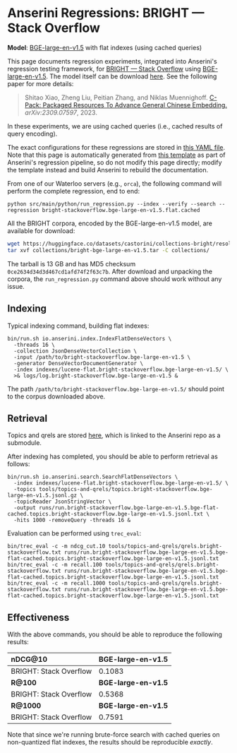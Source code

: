 # Anserini Regressions: BRIGHT &mdash; Stack Overflow

**Model**: [BGE-large-en-v1.5](https://huggingface.co/BAAI/bge-large-en-v1.5) with flat indexes (using cached queries)

This page documents regression experiments, integrated into Anserini's regression testing framework, for [BRIGHT &mdash; Stack Overflow](https://brightbenchmark.github.io/) using [BGE-large-en-v1.5](https://huggingface.co/BAAI/bge-large-en-v1.5).
The model itself can be download [here](https://huggingface.co/BAAI/bge-large-en-v1.5).
See the following paper for more details:

> Shitao Xiao, Zheng Liu, Peitian Zhang, and Niklas Muennighoff. [C-Pack: Packaged Resources To Advance General Chinese Embedding.](https://arxiv.org/abs/2309.07597) _arXiv:2309.07597_, 2023.

In these experiments, we are using cached queries (i.e., cached results of query encoding).

The exact configurations for these regressions are stored in [this YAML file](../../src/main/resources/regression/bright-stackoverflow.bge-large-en-v1.5.flat.cached.yaml).
Note that this page is automatically generated from [this template](../../src/main/resources/docgen/templates/bright-stackoverflow.bge-large-en-v1.5.flat.cached.template) as part of Anserini's regression pipeline, so do not modify this page directly; modify the template instead and build Anserini to rebuild the documentation.

From one of our Waterloo servers (e.g., `orca`), the following command will perform the complete regression, end to end:

```
python src/main/python/run_regression.py --index --verify --search --regression bright-stackoverflow.bge-large-en-v1.5.flat.cached
```

All the BRIGHT corpora, encoded by the BGE-large-en-v1.5 model, are available for download:

```bash
wget https://huggingface.co/datasets/castorini/collections-bright/resolve/main/bright-bge-large-en-v1.5.tar -P collections/
tar xvf collections/bright-bge-large-en-v1.5.tar -C collections/
```

The tarball is 13 GB and has MD5 checksum `0ce2634d34d3d467cd1afd74f2f63c7b`.
After download and unpacking the corpora, the `run_regression.py` command above should work without any issue.

## Indexing

Typical indexing command, building flat indexes:

```
bin/run.sh io.anserini.index.IndexFlatDenseVectors \
  -threads 16 \
  -collection JsonDenseVectorCollection \
  -input /path/to/bright-stackoverflow.bge-large-en-v1.5 \
  -generator DenseVectorDocumentGenerator \
  -index indexes/lucene-flat.bright-stackoverflow.bge-large-en-v1.5/ \
  >& logs/log.bright-stackoverflow.bge-large-en-v1.5 &
```

The path `/path/to/bright-stackoverflow.bge-large-en-v1.5/` should point to the corpus downloaded above.

## Retrieval

Topics and qrels are stored [here](https://github.com/castorini/anserini-tools/tree/master/topics-and-qrels), which is linked to the Anserini repo as a submodule.

After indexing has completed, you should be able to perform retrieval as follows:

```
bin/run.sh io.anserini.search.SearchFlatDenseVectors \
  -index indexes/lucene-flat.bright-stackoverflow.bge-large-en-v1.5/ \
  -topics tools/topics-and-qrels/topics.bright-stackoverflow.bge-large-en-v1.5.jsonl.gz \
  -topicReader JsonStringVector \
  -output runs/run.bright-stackoverflow.bge-large-en-v1.5.bge-flat-cached.topics.bright-stackoverflow.bge-large-en-v1.5.jsonl.txt \
  -hits 1000 -removeQuery -threads 16 &
```

Evaluation can be performed using `trec_eval`:

```
bin/trec_eval -c -m ndcg_cut.10 tools/topics-and-qrels/qrels.bright-stackoverflow.txt runs/run.bright-stackoverflow.bge-large-en-v1.5.bge-flat-cached.topics.bright-stackoverflow.bge-large-en-v1.5.jsonl.txt
bin/trec_eval -c -m recall.100 tools/topics-and-qrels/qrels.bright-stackoverflow.txt runs/run.bright-stackoverflow.bge-large-en-v1.5.bge-flat-cached.topics.bright-stackoverflow.bge-large-en-v1.5.jsonl.txt
bin/trec_eval -c -m recall.1000 tools/topics-and-qrels/qrels.bright-stackoverflow.txt runs/run.bright-stackoverflow.bge-large-en-v1.5.bge-flat-cached.topics.bright-stackoverflow.bge-large-en-v1.5.jsonl.txt
```

## Effectiveness

With the above commands, you should be able to reproduce the following results:

| **nDCG@10**                                                                                                  | **BGE-large-en-v1.5**|
|:-------------------------------------------------------------------------------------------------------------|----------------------|
| BRIGHT: Stack Overflow                                                                                       | 0.1083               |
| **R@100**                                                                                                    | **BGE-large-en-v1.5**|
| BRIGHT: Stack Overflow                                                                                       | 0.5368               |
| **R@1000**                                                                                                   | **BGE-large-en-v1.5**|
| BRIGHT: Stack Overflow                                                                                       | 0.7591               |

Note that since we're running brute-force search with cached queries on non-quantized flat indexes, the results should be reproducible _exactly_.
